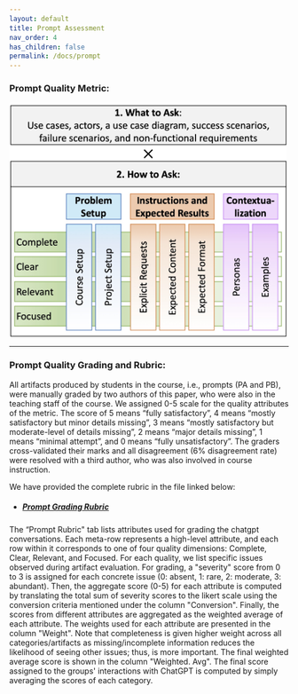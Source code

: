 ```yaml
---
layout: default
title: Prompt Assessment
nav_order: 4
has_children: false
permalink: /docs/prompt
---
```

### Prompt Quality Metric:

<!-- ![image](../img/promptQuality.jpg) -->
<img src="../img/promptQuality.jpg" alt="prompts" width="500" height="422">

---

### Prompt Quality Grading and Rubric: 
All artifacts produced by students in the course, i.e., prompts (PA and PB), were manually graded by two authors of this paper, who were also in the teaching staff of the course. We assigned 0-5 scale for the quality attributes of the metric. The score of 5 means “fully satisfactory”, 4 means “mostly satisfactory but minor details missing”, 3 means “mostly satisfactory but moderate-level of details missing”, 2 means “major details missing”, 1 means “minimal attempt”, and 0 means “fully unsatisfactory”. The graders cross-validated their marks and all disagreement (6% disagreement rate) were resolved with a third author, who was also involved in course instruction.

We have provided the complete rubric in the file linked below: 

- ##### [Prompt Grading Rubric](data/RequirementsandPromptRubric.xlsx)

The “Prompt Rubric" tab lists attributes used for grading the chatgpt conversations. 
Each meta-row represents a high-level attribute, and each row within it corresponds to one of four quality dimensions: Complete, Clear, Relevant, and Focused.
For each quality, we list specific issues observed during artifact evaluation.
For grading, a "severity" score from 0 to 3 is assigned for each concrete issue (0: absent, 1: rare, 2: moderate, 3: abundant). 
Then, the aggregate score (0-5) for each attribute is computed by translating the total sum of severity scores to the likert scale using the conversion criteria mentioned under the column "Conversion".
Finally, the scores from different attributes are aggregated as the weighted average of each attribute. The weights used for each attribute are presented in the column "Weight".
Note that completeness is given higher weight across all categories/artifacts as missing/incomplete information reduces the likelihood of seeing other issues; thus, is more important.
The final weighted average score is shown in the column "Weighted. Avg".
The final score assigned to the groups' interactions with ChatGPT is computed by simply averaging the scores of each category.